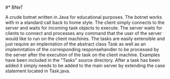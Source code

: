 #* BNeT

A crude botnet written in Java for educational purposes. The botnet works with in a standard call back to home style. The client simply connects to the server and waits for incoming task objects to execute. The server waits for clients to connect and processes any command that the user of the server would like to run on the client machines. The tasks are easily extensible and just require an implentation of the abstract class Task as well as an implemntation of the corresponding responsehandler to be processed by the server after the execution of the task on the client machine. Examples have been included in the "Tasks" source directory. After a task has been added it simply needs to be added to the main server by extending the case statement located in Task.java.
